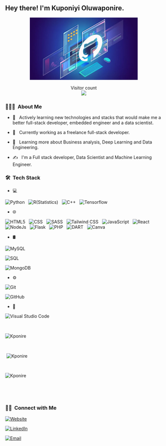 <h2> Hey there! I'm Kuponiyi Oluwaponire.</h2>

<p align="center">

<img src="image1.png" height="200"/>
</p>
<p align="center"> 
  Visitor count<br>
  <img src="https://profile-counter.glitch.me/Kponire/count.svg" />
</p>


<h3> 👨🏻‍💻 &nbsp;About Me </h3>



- 🤔 &nbsp; Actively learning new technologies and stacks that would make me a better full-stack developer, embedded engineer and a data scientist.


- 💼 &nbsp; Currently working as a freelance full-stack developer.


- 🌱 &nbsp; Learning more about Business analysis, Deep Learning and Data Engineering.

- ✍️ &nbsp; I'm a Full stack developer, Data Scientist and Machine Learning Engineer.

<h3> 🛠 &nbsp;Tech Stack</h3>

- 💻 &nbsp;

 
![Python](https://img.shields.io/badge/Python-3776AB?style=for-the-badge&logo=python&logoColor=white)
&nbsp; ![R(Statistics)](https://img.shields.io/badge/R-276DC3?style=for-the-badge&logo=r&logoColor=white)
&nbsp; ![C++](https://img.shields.io/badge/-C++-333333?style=flat&logo=C%2B%2B&logoColor=00599C)
&nbsp; ![Tensorflow](https://img.shields.io/badge/TensorFlow-FF6F00?style=for-the-badge&logo=tensorflow&logoColor=white)

- 🌐 &nbsp;

![HTML5](https://img.shields.io/badge/-HTML5-333333?style=flat&logo=HTML5)
&nbsp; ![CSS](https://img.shields.io/badge/-CSS-333333?style=flat&logo=CSS3&logoColor=1572B6)
&nbsp; ![SASS](https://img.shields.io/badge/Sass-CC6699?style=for-the-badge&logo=sass&logoColor=white)
&nbsp; ![Tailwind CSS](https://img.shields.io/badge/Tailwind_CSS-38B2AC?style=for-the-badge&logo=tailwind-css&logoColor=white)
&nbsp; ![JavaScript](https://img.shields.io/badge/JavaScript-F7DF1E?style=for-the-badge&logo=javascript&logoColor=black)
&nbsp; ![React](https://img.shields.io/badge/React-20232A?style=for-the-badge&logo=react&logoColor=61DAFB)
&nbsp; ![NodeJs](https://img.shields.io/badge/Node.js-43853D?style=for-the-badge&logo=node.js&logoColor=white)
&nbsp; ![Flask](https://img.shields.io/badge/Flask-000000?style=for-the-badge&logo=flask&logoColor=white)
&nbsp; ![PHP](https://img.shields.io/badge/PHP-777BB4?style=for-the-badge&logo=php&logoColor=white)
&nbsp; ![DART](https://img.shields.io/badge/Dart-0175C2?style=for-the-badge&logo=dart&logoColor=white)
&nbsp; ![Canva](https://img.shields.io/badge/Canva-%2300C4CC.svg?&style=for-the-badge&logo=Canva&logoColor=white)

- 🛢 &nbsp;

![MySQL](https://img.shields.io/badge/MySQL-00000F?style=for-the-badge&logo=mysql&logoColor=white)

![SQL](https://img.shields.io/badge/SQLite-07405E?style=for-the-badge&logo=sqlite&logoColor=white)

![MongoDB](https://img.shields.io/badge/MongoDB-4EA94B?style=for-the-badge&logo=mongodb&logoColor=white)

- ⚙️ &nbsp;

![Git](https://img.shields.io/badge/-Git-333333?style=flat&logo=git)

![GitHub](https://img.shields.io/badge/-GitHub-333333?style=flat&logo=github)

- 🔧 &nbsp;

![Visual Studio Code](https://img.shields.io/badge/-Visual%20Studio%20Code-333333?style=flat&logo=visual-studio-code&logoColor=007ACC)

  

<br/>



<p><img align="center"
 src="https://github-readme-stats.vercel.app/api/top-langs?username=Kponire&show_icons=true&locale=en&bg_color=0d1117&text_color=ffffff&layout=compact"
alt="Kponire" bg_color=#808080/></p>



<br>

<p>&nbsp;<img align="center" src="https://github-readme-stats.vercel.app/api?username=Kponire&show_icons=true&locale=en&bg_color=0d1117&text_color=ffffff&repo=convoychat"
alt="Kponire" /></p>
<br>

<p><img align="center" src="https://github-readme-streak-stats.herokuapp.com/?user=Kponire&theme=dark&background=0d1117&date_format=M%20j%5B%2C%20Y%5D" alt="Kponire" /></p>
    
<p align="left"> <a href="https://twitter.com/PonireKuponiyi?s=09" target="blank"><img  src="https://img.shields.io/twitter/follow/?logo=twitter&style=for-the-badge" alt="" /></a> </p>
<br/>
<h3> 🤝🏻 &nbsp;Connect with Me </h3>

<p align="center">
  
<a href="https://Kponire.github.io/"><img alt="Website" src="https://img.shields.io/badge/Website-blue?style=flat-square&logo=google-chrome"></a>

<a href="https://www.linkedin.com/in/kuponiyi-oluwaponire-54a265249"><img alt="LinkedIn" src="https://img.shields.io/badge/LinkedIn-blue?style=flat-square&logo=linkedin"></a>


<a href="kponire@gmail.com@gmail.com"><img alt="Email" src="https://img.shields.io/badge/Gmail-D14836?style=for-the-badge&logo=gmail&logoColor=white"></a>

</p>
